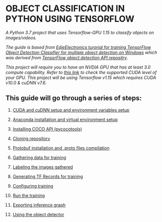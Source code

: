 # **OBJECT CLASSIFICATION IN PYTHON USING TENSORFLOW**

_A Python 3.7 project that uses Tensorflow-GPU 1.15 to classify objects on images/videos._

_The guide is based from [EdjeElectronics turorial for training TensorFlow Object Detection Classifier for multiple object detection on Windows](https://github.com/EdjeElectronics/TensorFlow-Object-Detection-API-Tutorial-Train-Multiple-Objects-Windows-10#1-install-anaconda-cuda-and-cudnn) which was derived from [TensorFlow object detection API repositry](https://github.com/tensorflow/models/tree/master/research/object_detection)._

_This project will require you to have an NVDIA GPU that has at least 3.0 compute capability. Refer to [this link](https://en.wikipedia.org/wiki/CUDA) to check the supported CUDA level of your GPU. This project will be using Tensorflow v1.15 which requires CUDA v10.0 & cuDNN v7.6._



## **This guide will go through a series of steps:**
1. [CUDA and cuDNN setup and environment variables setup](https://github.com/JeiEmDSea/Object-Classification-In-Python-Using-Tensorflow/blob/master/documentation/cuda_and_cudnn_setup_and_environment_variables_setup.md)

2. [Anaconda installation and virtual environment setup](https://github.com/JeiEmDSea/Object-Classification-In-Python-Using-Tensorflow/blob/master/documentation/anaconda_installation_and_virtual_environment_setup.md)

3. [Installing COCO API (pycocotools)](https://github.com/JeiEmDSea/Object-Classification-In-Python-Using-Tensorflow/blob/master/documentation/installing_coco_api.md)

4. [Cloning repository](https://github.com/JeiEmDSea/Object-Classification-In-Python-Using-Tensorflow/blob/master/documentation/cloning_repository.md)

5. [Protobuf installation and .proto files compilation](https://github.com/JeiEmDSea/Object-Classification-In-Python-Using-Tensorflow/blob/master/documentation/protobuf_installation_and_proto_files_compilation.md)

6. [Gathering data for training](https://github.com/JeiEmDSea/Object-Classification-In-Python-Using-Tensorflow/blob/master/documentation/gathering_data_for_training.md)

7. [Labeling the images gathered](https://github.com/JeiEmDSea/Object-Classification-In-Python-Using-Tensorflow/blob/master/documentation/labeling_the_images_gathered.md)

8. [Generating TF Records for training](https://github.com/JeiEmDSea/Object-Classification-In-Python-Using-Tensorflow/blob/master/documentation/generating_tf_records_for_training.md)

9. [Configuring training](https://github.com/JeiEmDSea/Object-Classification-In-Python-Using-Tensorflow/blob/master/documentation/configuring_training.md)

10. [Run the training](https://github.com/JeiEmDSea/Object-Classification-In-Python-Using-Tensorflow/blob/master/documentation/run_the_training.md)

11. [Exporting inference graph](https://github.com/JeiEmDSea/Object-Classification-In-Python-Using-Tensorflow/blob/master/documentation/exporting_inference_graph.md)

12. [Using the object detector](https://github.com/JeiEmDSea/Object-Classification-In-Python-Using-Tensorflow/blob/master/documentation/using_the_object_detector.md)
